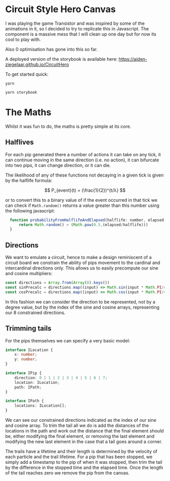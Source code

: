 # Circuit Style Hero Canvas

I was playing the game Transistor and was inspired by some of the animations in it, so I decided to try to replicate this in Javascript. The component is a massive mess that I will clean up one day but for now its cool to play with.

Also 0 optimisation has gone into this so far.

A deployed version of the storybook is available here:
https://aiden-ziegelaar.github.io/CircuitHero

To get started quick:

```yarn```

```yarn storybook```

# The Maths

Whilst it was fun to do, the maths is pretty simple at its core.

## Halflives

For each pip generated there a number of actions it can take on any tick, it can continue moving in the same direction (i.e. no action), it can bifurcate into two pips, it can change direction, or it can die.

The likelihood of any of these functions not decaying in a given tick is given by the halflife formula:

$$ P_{event}(t) = (\frac{1}{2})^{t/λ} $$

or to convert this to a binary value of if the event occurred in that tick we can check if `Math.random()` returns a value greater than this number using the following javascript:

```javascript
  function probabilityFromHalflifeAndElapsed(halflife: number, elapsed: number): boolean {
      return Math.random() > (Math.pow(0.5,(elapsed/halflife)))
  }
```
## Directions

We want to emulate a circuit, hence to make a design reminiscent of a circuit board we constrain the ability of pips movement to the cardinal and intercardinal directions only. This allows us to easily precompute our sine and cosine multipliers:

```javascript
const directions = Array.from(Array(8).keys())
const sinPrecalc = directions.map((input) => Math.sin(input * Math.PI/4))
const cosPrecalc = directions.map((input) => Math.cos(input * Math.PI/4))
```

In this fashion we can consider the direction to be represented, not by a degree value, but by the index of the sine and cosine arrays, representing our 8 constrained directions.

## Trimming tails

For the pips themselves we can specify a very basic model:
```typescript
interface ILocation {
    x: number;
    y: number;
}

interface IPip {
    direction: 0 | 1 | 2 | 3 | 4 | 5 | 6 | 7;
    location: ILocation;
    path: IPath;
}

interface IPath {
    locations: ILocation[];
}
```
We can see our constrained directions indicated as the index of our sine and cosine array. To trim the tail all we do is add the distances of the locations in the path and work out the distance that the final element should be, either modifying the final element, or removing the last element and modifying the new last element in the case that a tail goes around a corner.

The trails have a lifetime and their length is determined by the velocity of each particle and the trail lifetime. For a pip that has been stopped, we simply add a timestamp to the pip of when it was stopped, then trim the tail by the difference in the stopped time and the elapsed time. Once the length of the tail reaches zero we remove the pip from the canvas.
